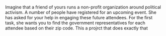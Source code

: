 Imagine that a friend of yours runs a non-profit organization around political activism.
A number of people have registered for an upcoming event. She has asked for your help in engaging these future attendees. 
For the first task, she wants you to find the government representatives for each attendee based on their zip code.
This a projrct that does exactly that 


